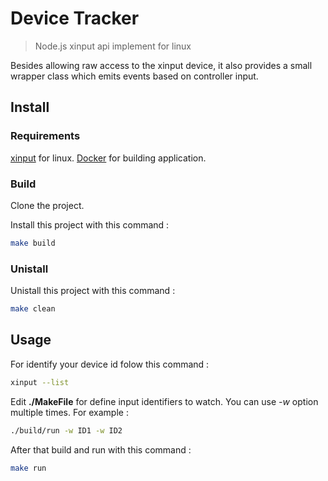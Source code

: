 # Device Tracker

> Node.js xinput api implement for linux

Besides allowing raw access to the xinput device, it also provides a small wrapper class which emits events based on controller input.

## Install
### Requirements

[xinput](https://packages.debian.org/search?keywords=xinput) for linux.
[Docker](https://docs.docker.com/install/) for building application.

### Build

Clone the project.

Install this project with this command :

```BASH
make build
```

### Unistall

Unistall this project with this command :

```BASH
make clean
```

## Usage 

For identify your device id folow this command :

```BASH
xinput --list
```

Edit **./MakeFile** for define input identifiers to watch. 
You can use *-w* option multiple times.
For example : 
```BASH
./build/run -w ID1 -w ID2
```

After that build and run with this command : 

```BASH
make run
```

